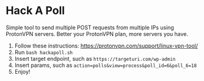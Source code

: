 # Hack A Poll
Simple tool to send multiple POST requests from multiple IPs using ProtonVPN servers. Better your ProtonVPN plan, more servers you have.

1) Follow these instructions: https://protonvpn.com/support/linux-vpn-tool/
2) Run `bash hackapoll.sh`
3) Insert target endpoint, such as `https://targeturi.com/wp-admin`
4) Insert params, such as `action=polls&view=process&poll_id=6&poll_6=18`
5) Enjoy!